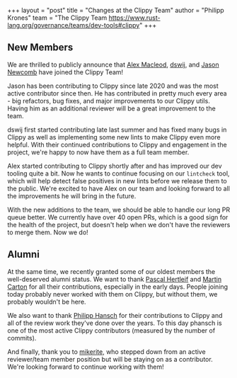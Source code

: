 +++
layout = "post"
title = "Changes at the Clippy Team"
author = "Philipp Krones"
team = "The Clippy Team <https://www.rust-lang.org/governance/teams/dev-tools#clippy>"
+++

## New Members

We are thrilled to publicly announce that [Alex
Macleod](https://github.com/Alexendoo), [dswij](https://github.com/dswij), and
[Jason Newcomb](https://github.com/Jarcho) have joined the Clippy Team!

Jason has been contributing to Clippy since late 2020 and was the most active
contributor since then. He has contributed in pretty much every area - big
refactors, bug fixes, and major improvements to our Clippy utils. Having him as
an additional reviewer will be a great improvement to the team.

dswij first started contributing late last summer and has fixed many bugs in
Clippy as well as implementing some new lints to make Clippy even more helpful.
With their continued contributions to Clippy and engagement in the project,
we're happy to now have them as a full team member.

Alex started contributing to Clippy shortly after and has improved our dev
tooling quite a bit. Now he wants to continue focusing on our `lintcheck` tool,
which will help detect false positives in new lints before we release them to
the public. We're excited to have Alex on our team and looking forward to all
the improvements he will bring in the future.

With the new additions to the team, we should be able to handle our long PR
queue better. We currently have over 40 open PRs, which is a good sign for the
health of the project, but doesn't help when we don't have the reviewers to
merge them. Now we do!

## Alumni

At the same time, we recently granted some of our oldest members the
well-deserved alumni status. We want to thank [Pascal
Hertleif](https://github.com/killercup) and [Martin
Carton](https://github.com/mcarton) for all their contributions, especially in
the early days. People joining today probably never worked with them on Clippy,
but without them, we probably wouldn't be here.

We also want to thank [Philipp Hansch](https://github.com/phansch) for their
contributions to Clippy and all of the review work they've done over the years.
To this day phansch is one of the most active Clippy contributors (measured by
the number of commits).

And finally, thank you to [mikerite](https://github.com/mikerite), who stepped
down from an active reviewer/team member position but will be staying on as a
contributor. We're looking forward to continue working with them!
